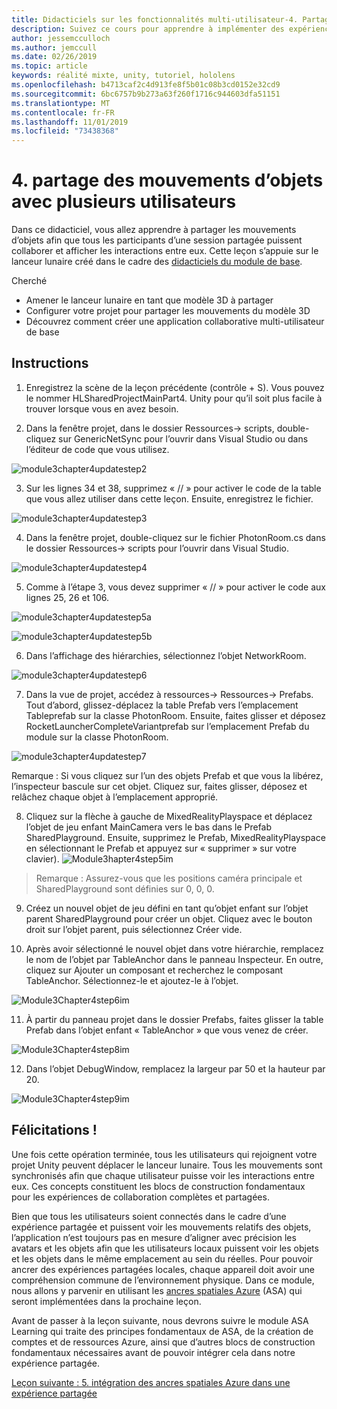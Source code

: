 ```yaml
---
title: Didacticiels sur les fonctionnalités multi-utilisateur-4. Partage des mouvements d’objets avec plusieurs utilisateurs
description: Suivez ce cours pour apprendre à implémenter des expériences partagées multi-utilisateur dans une application HoloLens 2.
author: jessemcculloch
ms.author: jemccull
ms.date: 02/26/2019
ms.topic: article
keywords: réalité mixte, unity, tutoriel, hololens
ms.openlocfilehash: b4713caf2c4d913fe8f5b01c08b3cd0152e32cd9
ms.sourcegitcommit: 6bc6757b9b273a63f260f1716c944603dfa51151
ms.translationtype: MT
ms.contentlocale: fr-FR
ms.lasthandoff: 11/01/2019
ms.locfileid: "73438368"
---
```

# <a name="4-sharing-object-movements-with-multiple-users"></a>4. partage des mouvements d’objets avec plusieurs utilisateurs

Dans ce didacticiel, vous allez apprendre à partager les mouvements d’objets afin que tous les participants d’une session partagée puissent collaborer et afficher les interactions entre eux. Cette leçon s’appuie sur le lanceur lunaire créé dans le cadre des [didacticiels du module de base](mrlearning-base.md).

Cherché

- Amener le lanceur lunaire en tant que modèle 3D à partager
- Configurer votre projet pour partager les mouvements du modèle 3D
- Découvrez comment créer une application collaborative multi-utilisateur de base

## <a name="instructions"></a>Instructions


1. Enregistrez la scène de la leçon précédente (contrôle + S). Vous pouvez le nommer HLSharedProjectMainPart4. Unity pour qu’il soit plus facile à trouver lorsque vous en avez besoin.

2. Dans la fenêtre projet, dans le dossier Ressources-> scripts, double-cliquez sur GenericNetSync pour l’ouvrir dans Visual Studio ou dans l’éditeur de code que vous utilisez.  

![module3chapter4updatestep2](images/module3chapter4updatestep2.png)

3. Sur les lignes 34 et 38, supprimez « // » pour activer le code de la table que vous allez utiliser dans cette leçon. Ensuite, enregistrez le fichier. 

![module3chapter4updatestep3](images/module3chapter4updatestep3.png)

4. Dans la fenêtre projet, double-cliquez sur le fichier PhotonRoom.cs dans le dossier Ressources-> scripts pour l’ouvrir dans Visual Studio. 

![module3chapter4updatestep4](images/module3chapter4updatestep4.png)

5. Comme à l’étape 3, vous devez supprimer « // » pour activer le code aux lignes 25, 26 et 106.

![module3chapter4updatestep5a](images/module3chapter4updatestep5a.png) 

![module3chapter4updatestep5b](images/module3chapter4updatestep5b.png)

6. Dans l’affichage des hiérarchies, sélectionnez l’objet NetworkRoom.

![module3chapter4updatestep6](images/module3chapter4updatestep6.png)

7. Dans la vue de projet, accédez à ressources-> Ressources-> Prefabs. Tout d’abord, glissez-déplacez la table Prefab vers l’emplacement Tableprefab sur la classe PhotonRoom. Ensuite, faites glisser et déposez RocketLauncherCompleteVariantprefab sur l’emplacement Prefab du module sur la classe PhotonRoom.

![module3chapter4updatestep7](images/module3chapter4updatestep7.png)

Remarque : Si vous cliquez sur l’un des objets Prefab et que vous la libérez, l’inspecteur bascule sur cet objet. Cliquez sur, faites glisser, déposez et relâchez chaque objet à l’emplacement approprié.

8. Cliquez sur la flèche à gauche de MixedRealityPlayspace et déplacez l’objet de jeu enfant MainCamera vers le bas dans le Prefab SharedPlayground. Ensuite, supprimez le Prefab, MixedRealityPlayspace en sélectionnant le Prefab et appuyez sur « supprimer » sur votre clavier).
![Module3hapter4step5im](images/module3chapter4step5im.PNG)

>Remarque : Assurez-vous que les positions caméra principale et SharedPlayground sont définies sur 0, 0, 0.
>

9. Créez un nouvel objet de jeu défini en tant qu’objet enfant sur l’objet parent SharedPlayground pour créer un objet. Cliquez avec le bouton droit sur l’objet parent, puis sélectionnez Créer vide. 

10. Après avoir sélectionné le nouvel objet dans votre hiérarchie, remplacez le nom de l’objet par TableAnchor dans le panneau Inspecteur. En outre, cliquez sur Ajouter un composant et recherchez le composant TableAnchor. Sélectionnez-le et ajoutez-le à l’objet. 

![Module3Chapter4step6im](images/module3chapter4step7im.PNG)

11. À partir du panneau projet dans le dossier Prefabs, faites glisser la table Prefab dans l’objet enfant « TableAnchor » que vous venez de créer.

![Module3Chapter4step8im](images/module3chapter4step8im.PNG)

12. Dans l’objet DebugWindow, remplacez la largeur par 50 et la hauteur par 20.

![Module3Chapter4step9im](images/module3chapter4step11im.PNG)

## <a name="congratulations"></a>Félicitations !


Une fois cette opération terminée, tous les utilisateurs qui rejoignent votre projet Unity peuvent déplacer le lanceur lunaire. Tous les mouvements sont synchronisés afin que chaque utilisateur puisse voir les interactions entre eux. Ces concepts constituent les blocs de construction fondamentaux pour les expériences de collaboration complètes et partagées. 

Bien que tous les utilisateurs soient connectés dans le cadre d’une expérience partagée et puissent voir les mouvements relatifs des objets, l’application n’est toujours pas en mesure d’aligner avec précision les avatars et les objets afin que les utilisateurs locaux puissent voir les objets et les objets dans le même emplacement au sein du réelles. Pour pouvoir ancrer des expériences partagées locales, chaque appareil doit avoir une compréhension commune de l’environnement physique. Dans ce module, nous allons y parvenir en utilisant les [ancres spatiales Azure](<https://azure.microsoft.com//services/spatial-anchors/>) (ASA) qui seront implémentées dans la prochaine leçon.

Avant de passer à la leçon suivante, nous devrons suivre le module ASA Learning qui traite des principes fondamentaux de ASA, de la création de comptes et de ressources Azure, ainsi que d’autres blocs de construction fondamentaux nécessaires avant de pouvoir intégrer cela dans notre expérience partagée.

[Leçon suivante : 5. intégration des ancres spatiales Azure dans une expérience partagée](mrlearning-sharing(photon)-ch5.md)

